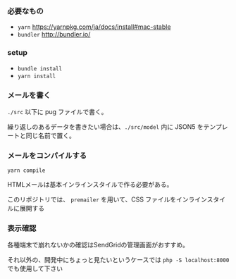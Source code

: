 ### 必要なもの

- `yarn` https://yarnpkg.com/ja/docs/install#mac-stable
- `bundler` http://bundler.io/

### setup

- `bundle install`
- `yarn install`

### メールを書く

`./src` 以下に pug ファイルで書く。

繰り返しのあるデータを書きたい場合は、`./src/model` 内に JSON5 をテンプレートと同じ名前で置く。

### メールをコンパイルする

```
yarn compile
```

HTMLメールは基本インラインスタイルで作る必要がある。

このリポジトリでは、 `premailer` を用いて、CSS ファイルをインラインスタイルに展開する

### 表示確認

各種端末で崩れないかの確認はSendGridの管理画面がおすすめ。

それ以外の、開発中にちょっと見たいというケースでは `php -S localhost:8000` でも使用して下さい
